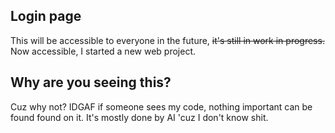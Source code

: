 ## Login page
This will be accessible to everyone in the future, <s>it's still in work in progress.</s>
Now accessible, I started a new web project.

## Why are you seeing this?
Cuz why not? IDGAF if someone sees my code, nothing important can be found found on it. It's mostly done by AI 'cuz I don't know shit.
